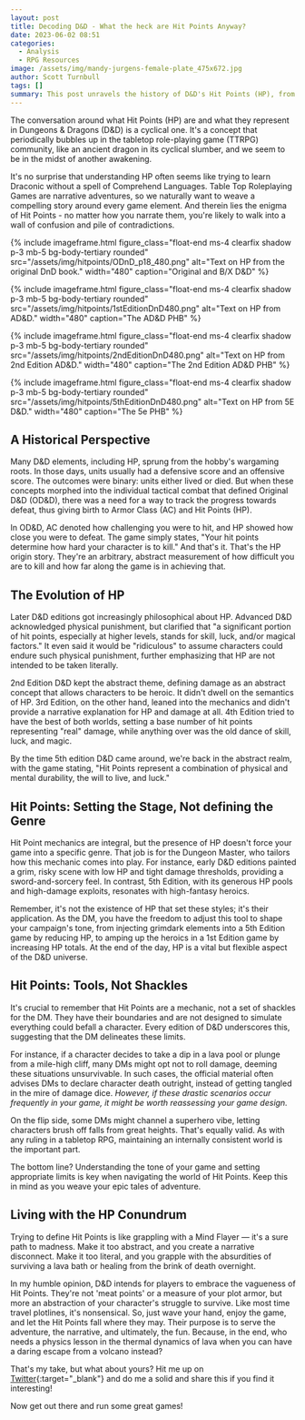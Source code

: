 ```yaml
---
layout: post
title: Decoding D&D - What the heck are Hit Points Anyway?
date: 2023-06-02 08:51
categories:
  - Analysis
  - RPG Resources
image: /assets/img/mandy-jurgens-female-plate_475x672.jpg
author: Scott Turnbull
tags: []
summary: This post unravels the history of D&D's Hit Points (HP), from wargaming roots to 5th Ed's abstract system. And it looks into what the heck hit points are supposed to be anyway.
---
```

The conversation around what Hit Points (HP) are and what they represent in Dungeons & Dragons (D&D) is a cyclical one. It's a concept that periodically bubbles up in the tabletop role-playing game (TTRPG) community, like an ancient dragon in its cyclical slumber, and we seem to be in the midst of another awakening.

It's no surprise that understanding HP often seems like trying to learn Draconic without a spell of Comprehend Languages. Table Top Roleplaying Games are narrative adventures, so we naturally want to weave a compelling story around every game element. And therein lies the enigma of Hit Points - no matter how you narrate them, you're likely to walk into a wall of confusion and pile of contradictions.

<div class="d-inline-flex flex-column float-end">
{% include imageframe.html
  figure_class="float-end ms-4 clearfix shadow p-3 mb-5 bg-body-tertiary rounded"
  src="/assets/img/hitpoints/ODnD_p18_480.png"
  alt="Text on HP from the original DnD book."
  width="480"
  caption="Original and B/X D&D"
%}

{% include imageframe.html
  figure_class="float-end ms-4 clearfix shadow p-3 mb-5 bg-body-tertiary rounded"
  src="/assets/img/hitpoints/1stEditionDnD480.png"
  alt="Text on HP from AD&D."
  width="480"
  caption="The AD&D PHB"
%}

{% include imageframe.html
  figure_class="float-end ms-4 clearfix shadow p-3 mb-5 bg-body-tertiary rounded"
  src="/assets/img/hitpoints/2ndEditionDnD480.png"
  alt="Text on HP from 2nd Edition AD&D."
  width="480"
  caption="The 2nd Edition AD&D PHB"
%}

{% include imageframe.html
  figure_class="float-end ms-4 clearfix shadow p-3 mb-5 bg-body-tertiary rounded"
  src="/assets/img/hitpoints/5thEditionDnD480.png"
  alt="Text on HP from 5E D&D."
  width="480"
  caption="The 5e PHB"
%}
</div>

## A Historical Perspective

Many D&D elements, including HP, sprung from the hobby's wargaming roots. In those days, units usually had a defensive score and an offensive score. The outcomes were binary: units either lived or died. But when these concepts morphed into the individual tactical combat that defined Original D&D (OD&D), there was a need for a way to track the progress towards defeat, thus giving birth to Armor Class (AC) and Hit Points (HP).

In OD&D, AC denoted how challenging you were to hit, and HP showed how close you were to defeat. The game simply states, "Your hit points determine how hard your character is to kill." And that's it. That's the HP origin story. They're an arbitrary, abstract measurement of how difficult you are to kill and how far along the game is in achieving that.

## The Evolution of HP

Later D&D editions got increasingly philosophical about HP. Advanced D&D acknowledged physical punishment, but clarified that "a significant portion of hit points, especially at higher levels, stands for skill, luck, and/or magical factors." It even said it would be "ridiculous" to assume characters could endure such physical punishment, further emphasizing that HP are not intended to be taken literally.

2nd Edition D&D kept the abstract theme, defining damage as an abstract concept that allows characters to be heroic. It didn't dwell on the semantics of HP. 3rd Edition, on the other hand, leaned into the mechanics and didn't provide a narrative explanation for HP and damage at all. 4th Edition tried to have the best of both worlds, setting a base number of hit points representing "real" damage, while anything over was the old dance of skill, luck, and magic.

By the time 5th edition D&D came around, we're back in the abstract realm, with the game stating, "Hit Points represent a combination of physical and mental durability, the will to live, and luck."

## Hit Points: Setting the Stage, Not defining the Genre

Hit Point mechanics are integral, but the presence of HP doesn't force your game into a specific genre. That job is for the Dungeon Master, who tailors how this mechanic comes into play. For instance, early D&D editions painted a grim, risky scene with low HP and tight damage thresholds, providing a sword-and-sorcery feel. In contrast, 5th Edition, with its generous HP pools and high-damage exploits, resonates with high-fantasy heroics.

Remember, it's not the existence of HP that set these styles; it's their application. As the DM, you have the freedom to adjust this tool to shape your campaign's tone, from injecting grimdark elements into a 5th Edition game by reducing HP, to amping up the heroics in a 1st Edition game by increasing HP totals. At the end of the day, HP is a vital but flexible aspect of the D&D universe.

## Hit Points: Tools, Not Shackles

It's crucial to remember that Hit Points are a mechanic, not a set of shackles for the DM. They have their boundaries and are not designed to simulate everything could befall a character. Every edition of D&D underscores this, suggesting that the DM delineates these limits.

For instance, if a character decides to take a dip in a lava pool or plunge from a mile-high cliff, many DMs might opt not to roll damage, deeming these situations unsurvivable. In such cases, the official material often advises DMs to declare character death outright, instead of getting tangled in the mire of damage dice. *However, if these drastic scenarios occur frequently in your game, it might be worth reassessing your game design.*

On the flip side, some DMs might channel a superhero vibe, letting characters brush off falls from great heights. That's equally valid. As with any ruling in a tabletop RPG, maintaining an internally consistent world is the important part.

The bottom line? Understanding the tone of your game and setting appropriate limits is key when navigating the world of Hit Points. Keep this in mind as you weave your epic tales of adventure.

## Living with the HP Conundrum

Trying to define Hit Points is like grappling with a Mind Flayer — it's a sure path to madness. Make it too abstract, and you create a narrative disconnect. Make it too literal, and you grapple with the absurdities of surviving a lava bath or healing from the brink of death overnight.

In my humble opinion, D&D intends for players to embrace the vagueness of Hit Points. They're not 'meat points' or a measure of your plot armor, but more an abstraction of your character's struggle to survive. Like most time travel plotlines, it's nonsensical. So, just wave your hand, enjoy the game, and let the Hit Points fall where they may. Their purpose is to serve the adventure, the narrative, and ultimately, the fun. Because, in the end, who needs a physics lesson in the thermal dynamics of lava when you can have a daring escape from a volcano instead? 

That's my take, but what about yours?  Hit me up on [Twitter](https://twitter.com/optionalrule){:target="_blank"} and do me a solid and share this if you find it interesting!

Now get out there and run some great games!